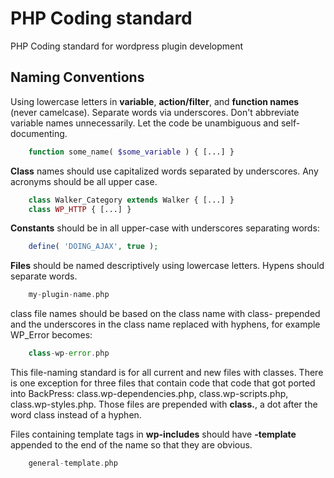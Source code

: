 # PHP Coding standard

PHP Coding standard for wordpress plugin development

## Naming Conventions

Using lowercase letters in **variable**, **action/filter**, and **function names** (never camelcase). Separate words via underscores. Don't abbreviate variable names unnecessarily. Let the code be unambiguous and self-documenting.

```php
    function some_name( $some_variable ) { [...] }
```

**Class** names should use capitalized words separated by underscores. Any acronyms should be all upper case.

```php
    class Walker_Category extends Walker { [...] }
    class WP_HTTP { [...] }
```

**Constants** should be in all upper-case with underscores separating words:

```php
    define( 'DOING_AJAX', true );
```

**Files** should be named descriptively using lowercase letters. Hypens should separate words.

```php
    my-plugin-name.php
```

class file names should be based on the class name with class- prepended and the underscores in the class name replaced with hyphens, for example WP_Error becomes:

```php
    class-wp-error.php
```

This file-naming standard is for all current and new files with classes. There is one exception for three files that contain code that code that got ported into BackPress: class.wp-dependencies.php, class.wp-scripts.php, class.wp-styles.php. Those files are prepended with **class.**, a dot after the word class instead of a hyphen.

Files containing template tags in **wp-includes** should have **-template** appended to the end of the name so that they are obvious.

```php
    general-template.php
```

